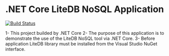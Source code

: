 # .NET Core LiteDB NoSQL Application

[![Build Status](https://travis-ci.org/Abraxelx/DotNETCoreNoSQL.svg?branch=master)](https://travis-ci.org/Abraxelx/DotNETCoreNoSQL)

1- This project builded by .NET Core 
2- The purpose of this application is to demonstrate the use of the LiteDB NoSQL tool via .NET Core.
3- Before application LiteDB library must be installed from the Visual Studio NuGet interface.

